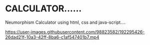 # CALCULATOR......
Neumorphism Calculator using html, css and java-script....

https://user-images.githubusercontent.com/98823582/192295426-26dad21f-10a3-42ff-8ba6-c1af547401b7.mp4
